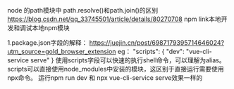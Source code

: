 node 的path模块中 path.resolve()和path.join()的区别
https://blog.csdn.net/qq_33745501/article/details/80270708
npm link本地开发和调试本地npm模块


1.package.json字段的解释：
https://juejin.cn/post/6987179395714646024?utm_source=gold_browser_extension
eg： "scripts": {
  "dev": "vue-cli-service serve"
}
使用scripts字段可以快速的执行shell命令，可以理解为alias。
scripts可以直接使用node_modules中安装的模块，这区别于直接运行需要使用npx命令。
运行npm run dev 和 npx vue-cli-service serve效果一样的
